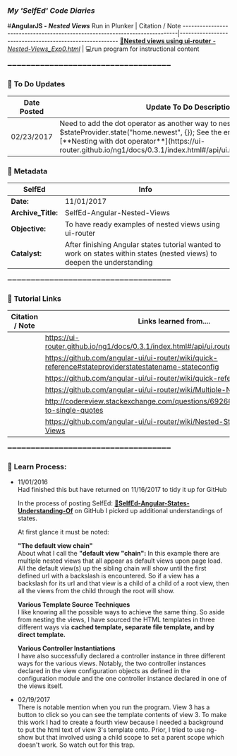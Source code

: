 ### **_My 'SelfEd' Code Diaries_**
#**AngularJS - _Nested Views_**
Run in Plunker | Citation / Note
----------------------------------------------------------------------------|--------------------------------------------------------
[:small_blue_diamond:**Nested views using ui-router** - _Nested-Views_Exp0.html_](https://plnkr.co/edit/x8zGrkmMuajZerl8pS8u?p=preview) | :computer:run program for instructional content


:heavy_minus_sign::heavy_minus_sign::heavy_minus_sign::heavy_minus_sign::heavy_minus_sign::heavy_minus_sign::heavy_minus_sign::heavy_minus_sign::heavy_minus_sign::heavy_minus_sign::heavy_minus_sign::heavy_minus_sign::heavy_minus_sign::heavy_minus_sign::heavy_minus_sign::heavy_minus_sign::heavy_minus_sign::heavy_minus_sign::heavy_minus_sign::heavy_minus_sign::heavy_minus_sign::heavy_minus_sign::heavy_minus_sign::heavy_minus_sign::heavy_minus_sign::heavy_minus_sign::heavy_minus_sign::heavy_minus_sign::heavy_minus_sign::heavy_minus_sign::heavy_minus_sign::heavy_minus_sign::heavy_minus_sign::heavy_minus_sign::heavy_minus_sign:

### :red_circle: **To Do Updates**
**Date Posted**     |  **Update To Do Description** 
------------------- | ------------------------------------------------------------------------
02/23/2017          | Need to add the dot operator as another way to nest views. An example: $stateProvider.state("home.newest", {}); See the end of this page at this link [**Nesting with dot operator**](https://ui-router.github.io/ng1/docs/0.3.1/index.html#/api/ui.router.state.$stateProvider)


### :arrow_down_small: **Metadata**
**SelfEd**          |  **Info** 
------------------- | ------------------------------------------------------------------------
**Date:**           | 11/01/2017
**Archive_Title:**  | SelfEd-Angular-Nested-Views
**Objective:**      | To have ready examples of nested views using ui-router
**Catalyst:**       | After finishing Angular states tutorial wanted to work on states within states (nested views) to deepen the understanding 

:heavy_minus_sign::heavy_minus_sign::heavy_minus_sign::heavy_minus_sign::heavy_minus_sign::heavy_minus_sign::heavy_minus_sign::heavy_minus_sign::heavy_minus_sign::heavy_minus_sign::heavy_minus_sign::heavy_minus_sign::heavy_minus_sign::heavy_minus_sign::heavy_minus_sign::heavy_minus_sign::heavy_minus_sign::heavy_minus_sign::heavy_minus_sign::heavy_minus_sign::heavy_minus_sign::heavy_minus_sign::heavy_minus_sign::heavy_minus_sign::heavy_minus_sign::heavy_minus_sign::heavy_minus_sign::heavy_minus_sign::heavy_minus_sign::heavy_minus_sign::heavy_minus_sign::heavy_minus_sign::heavy_minus_sign::heavy_minus_sign::heavy_minus_sign:

### :arrow_down_small: **Tutorial Links**
**Citation / Note**   | **Links learned from....**                                                
----------------------|-----------------------
                      | https://ui-router.github.io/ng1/docs/0.3.1/index.html#/api/ui.router.state.$stateProvider
                      | https://github.com/angular-ui/ui-router/wiki/quick-reference#stateproviderstatestatename-stateconfig
                      | https://github.com/angular-ui/ui-router/wiki/quick-reference
                      | https://github.com/angular-ui/ui-router/wiki/Multiple-Named-Views
                      | http://codereview.stackexchange.com/questions/69266/json-conversion-to-single-quotes
                      | https://github.com/angular-ui/ui-router/wiki/Nested-States-&-Nested-Views
           
:heavy_minus_sign::heavy_minus_sign::heavy_minus_sign::heavy_minus_sign::heavy_minus_sign::heavy_minus_sign::heavy_minus_sign::heavy_minus_sign::heavy_minus_sign::heavy_minus_sign::heavy_minus_sign::heavy_minus_sign::heavy_minus_sign::heavy_minus_sign::heavy_minus_sign::heavy_minus_sign::heavy_minus_sign::heavy_minus_sign::heavy_minus_sign::heavy_minus_sign::heavy_minus_sign::heavy_minus_sign::heavy_minus_sign::heavy_minus_sign::heavy_minus_sign::heavy_minus_sign::heavy_minus_sign::heavy_minus_sign::heavy_minus_sign::heavy_minus_sign::heavy_minus_sign::heavy_minus_sign::heavy_minus_sign::heavy_minus_sign::heavy_minus_sign:

### :arrow_down_small: **Learn Process:**

- 11/01/2016    
  Had finished this but have returned on 11/16/2017 to tidy it up for GitHub
    
  In the process of posting SelfEd: [:small_blue_diamond:**SelfEd-Angular-States-Understanding-Of**](https://github.com/BrianHCombes/SelfEd-Tutorials-AngularJS/tree/master/Angular-States-Understanding-Of) on GitHub I picked up additional understandings of states. 

  At first glance it must be noted:

  **"The default view chain"**   
  About what I call the **"default view "chain":** In this example there are multiple nested views that all appear as default views upon page load. All the default view(s) up the sibling chain will show until the first defined url with a backslash is encountered. So if a view has a backslash for its url and that view is a child of a child of a root view, then all the views from the child through the root will show.
       

  **Various Template Source Techniques**   
  I like knowing all the possible ways to achieve the same thing. So aside from nesting the views, I have sourced the HTML templates in three different ways via **cached template, separate file template, and by direct template.** 
 
  **Various Controller Instantiations**   
  I have also successfully declared a controller instance in three different ways for the various views. Notably, the two controller instances declared in the view configuration objects as defined in the configuration module and the one controller instance declared in one of the views itself.
  
- 02/19/2017   
    There is notable mention when you run the program. View 3 has a button to click so you can see the template contents of view 3. To make this work I had to create a fourth view because I needed a background to put the html text of view 3's template onto. Prior, I tried to use ng-show but that involved using a child scope to set a parent scope which doesn't work. So watch out for this trap.
